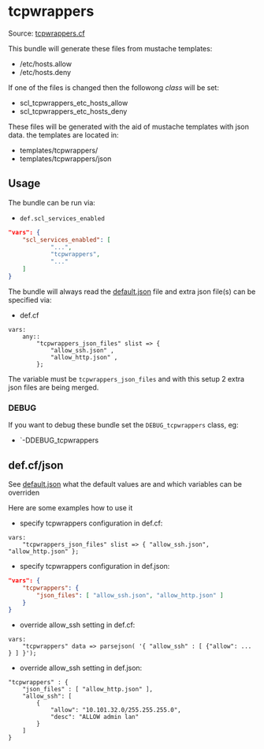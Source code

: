 # tcpwrappers

Source: [tcpwrappers.cf](/services/tcpwrappers.cf)

This bundle will generate these files from mustache templates:
 * /etc/hosts.allow
 * /etc/hosts.deny

If one of the files is changed then the followong *class* will be set:
 *  scl_tcpwrappers_etc_hosts_allow
 *  scl_tcpwrappers_etc_hosts_deny

These files will be generated with the aid of mustache templates with json data.
the templates are located in:
 * templates/tcpwrappers/
 * templates/tcpwrappers/json


## Usage

The bundle can be run via:
 * `def.scl_services_enabled`
```json
"vars": {
    "scl_services_enabled": [
            "...",
            "tcpwrappers",
            "..."
    ]
}
```

The bundle will always read the [default.json](/templates/tcpwrappers/json/default.json) file
and extra json file(s) can be specified via:
 * def.cf
```
vars:
    any::
        "tcpwrappers_json_files" slist => {
            "allow_ssh.json" ,
            "allow_http.json" ,
        };
```

The variable must be `tcpwrappers_json_files` and with this setup 2 extra json files are being merged.

### DEBUG

If you want to debug these bundle set the `DEBUG_tcpwrappers` class, eg:
 * `-DDEBUG_tcpwrappers

## def.cf/json

See [default.json](/templates/tcpwrappers/json/default.json) what the default values are and
which variables can be overriden

Here are some examples how to use it
 * specify tcpwrappers configuration in def.cf:
```
vars:
    "tcpwrappers_json_files" slist => { "allow_ssh.json", "allow_http.json" };
```

 * specify tcpwrappers configuration in def.json:
```json
"vars": {
    "tcpwrappers": {
        "json_files": [ "allow_ssh.json", "allow_http.json" ]
    }
}
```

 * override allow_ssh setting in def.cf:
```
vars:
    "tcpwrappers" data => parsejson( '{ "allow_ssh" : [ {"allow": ... } ] }');
```

 * override allow_ssh setting in def.json:
```
"tcpwrappers" : {
    "json_files" : [ "allow_http.json" ],
    "allow_ssh": [
        {
            "allow": "10.101.32.0/255.255.255.0",
            "desc": "ALLOW admin lan"
        }
    ]
}
```

